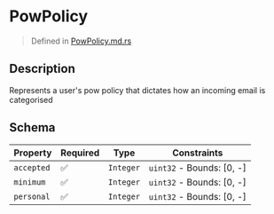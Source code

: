 # PowPolicy
> Defined in [PowPolicy.md.rs](../../../interface/src/interface/pow)

## Description
Represents a user's pow policy that dictates how an incoming email is categorised

## Schema

| Property | Required | Type | Constraints |
| --- | --- | --- | --- |
| `accepted` | ✅ | `Integer` | `uint32` - Bounds: [0, -] | 
| `minimum` | ✅ | `Integer` | `uint32` - Bounds: [0, -] | 
| `personal` | ✅ | `Integer` | `uint32` - Bounds: [0, -] | 


